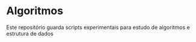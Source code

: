 # Algoritmos
Este repositório guarda scripts experimentais para estudo de algoritmos e estrutura de dados
